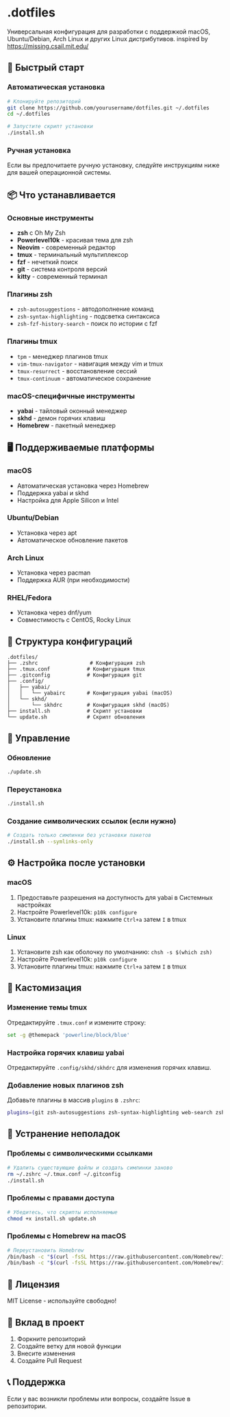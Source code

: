 # .dotfiles

Универсальная конфигурация для разработки с поддержкой macOS, Ubuntu/Debian, Arch Linux и других Linux дистрибутивов.
inspired by https://missing.csail.mit.edu/

## 🚀 Быстрый старт

### Автоматическая установка

```bash
# Клонируйте репозиторий
git clone https://github.com/yourusername/dotfiles.git ~/.dotfiles
cd ~/.dotfiles

# Запустите скрипт установки
./install.sh
```

### Ручная установка

Если вы предпочитаете ручную установку, следуйте инструкциям ниже для вашей операционной системы.

## 📦 Что устанавливается

### Основные инструменты
- **zsh** с Oh My Zsh
- **Powerlevel10k** - красивая тема для zsh
- **Neovim** - современный редактор
- **tmux** - терминальный мультиплексор
- **fzf** - нечеткий поиск
- **git** - система контроля версий
- **kitty** - современный терминал

### Плагины zsh
- `zsh-autosuggestions` - автодополнение команд
- `zsh-syntax-highlighting` - подсветка синтаксиса
- `zsh-fzf-history-search` - поиск по истории с fzf

### Плагины tmux
- `tpm` - менеджер плагинов tmux
- `vim-tmux-navigator` - навигация между vim и tmux
- `tmux-resurrect` - восстановление сессий
- `tmux-continuum` - автоматическое сохранение

### macOS-специфичные инструменты
- **yabai** - тайловый оконный менеджер
- **skhd** - демон горячих клавиш
- **Homebrew** - пакетный менеджер

## 🖥️ Поддерживаемые платформы

### macOS
- Автоматическая установка через Homebrew
- Поддержка yabai и skhd
- Настройка для Apple Silicon и Intel

### Ubuntu/Debian
- Установка через apt
- Автоматическое обновление пакетов

### Arch Linux
- Установка через pacman
- Поддержка AUR (при необходимости)

### RHEL/Fedora
- Установка через dnf/yum
- Совместимость с CentOS, Rocky Linux

## 📁 Структура конфигураций

```
.dotfiles/
├── .zshrc                 # Конфигурация zsh
├── .tmux.conf            # Конфигурация tmux
├── .gitconfig            # Конфигурация git
├── .config/
│   ├── yabai/
│   │   └── yabairc       # Конфигурация yabai (macOS)
│   └── skhd/
│       └── skhdrc        # Конфигурация skhd (macOS)
├── install.sh            # Скрипт установки
└── update.sh             # Скрипт обновления
```

## 🔧 Управление

### Обновление
```bash
./update.sh
```

### Переустановка
```bash
./install.sh
```

### Создание символических ссылок (если нужно)
```bash
# Создать только симлинки без установки пакетов
./install.sh --symlinks-only
```

## ⚙️ Настройка после установки

### macOS
1. Предоставьте разрешения на доступность для yabai в Системных настройках
2. Настройте Powerlevel10k: `p10k configure`
3. Установите плагины tmux: нажмите `Ctrl+a` затем `I` в tmux

### Linux
1. Установите zsh как оболочку по умолчанию: `chsh -s $(which zsh)`
2. Настройте Powerlevel10k: `p10k configure`
3. Установите плагины tmux: нажмите `Ctrl+a` затем `I` в tmux

## 🎨 Кастомизация

### Изменение темы tmux
Отредактируйте `.tmux.conf` и измените строку:
```bash
set -g @themepack 'powerline/block/blue'
```

### Настройка горячих клавиш yabai
Отредактируйте `.config/skhd/skhdrc` для изменения горячих клавиш.

### Добавление новых плагинов zsh
Добавьте плагины в массив `plugins` в `.zshrc`:
```bash
plugins=(git zsh-autosuggestions zsh-syntax-highlighting web-search zsh-fzf-history-search your-new-plugin)
```

## 🐛 Устранение неполадок

### Проблемы с символическими ссылками
```bash
# Удалить существующие файлы и создать симлинки заново
rm ~/.zshrc ~/.tmux.conf ~/.gitconfig
./install.sh
```

### Проблемы с правами доступа
```bash
# Убедитесь, что скрипты исполняемые
chmod +x install.sh update.sh
```

### Проблемы с Homebrew на macOS
```bash
# Переустановить Homebrew
/bin/bash -c "$(curl -fsSL https://raw.githubusercontent.com/Homebrew/install/HEAD/uninstall.sh)"
/bin/bash -c "$(curl -fsSL https://raw.githubusercontent.com/Homebrew/install/HEAD/install.sh)"
```

## 📝 Лицензия

MIT License - используйте свободно!

## 🤝 Вклад в проект

1. Форкните репозиторий
2. Создайте ветку для новой функции
3. Внесите изменения
4. Создайте Pull Request

## 📞 Поддержка

Если у вас возникли проблемы или вопросы, создайте Issue в репозитории.

